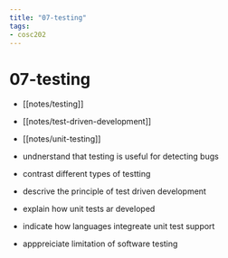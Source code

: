 ```yaml
---
title: "07-testing"
tags: 
- cosc202
---
```


# 07-testing

- [[notes/testing]]
- [[notes/test-driven-development]]
- [[notes/unit-testing]]

- undnerstand that testing is useful for detecting bugs
- contrast different types of testting
- descrive the principle of test driven development
- explain how unit tests ar developed
- indicate how languages integreate unit test support
- apppreiciate limitation of software testing
